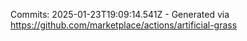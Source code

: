 Commits: 2025-01-23T19:09:14.541Z - Generated via https://github.com/marketplace/actions/artificial-grass
<br>
